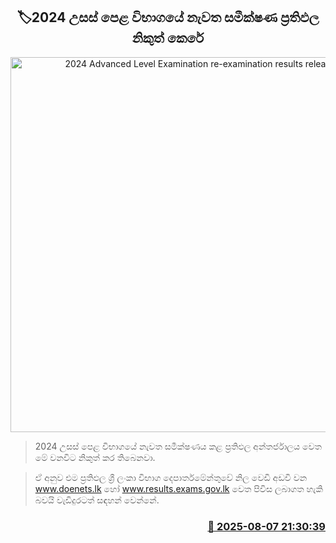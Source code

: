<p align='center'><b><h2 align='center' title='2024 Advanced Level Examination re-examination results released'>🏷2024 උසස් පෙළ විභාගයේ නැවත සමීක්ෂණ ප්‍රතිඵල නිකුත් කෙරේ</h2></b></p>
<p align='center'><img src='https://helakuru.sgp1.cdn.digitaloceanspaces.com/esana/images/lib/exam-re.jpg' width='600' alt='2024 Advanced Level Examination re-examination results released'></p>

> 2024 උසස් පෙළ විභාගයේ නැවත සමීක්ෂණය කළ ප්‍රතිඵල අන්තර්ජාලය වෙත මේ වනවිට නිකුත් කර තිබෙනවා.

> ඒ අනුව එම ප්‍රතිඵල ශ්‍රී ලංකා විභාග දෙපාර්තමේන්තුවේ නිල වෙඩි අඩවි වන www.doenets.lk හෝ www.results.exams.gov.lk වෙත පිවිස ලබාගත හැකි බවයි වැඩිදුරටත් සඳහන් වෙන්නේ.



<h3 align='right'><a href='https://www.helakuru.lk/esana/p/112547/'>📅 2025-08-07 21:30:39</a></h3>
